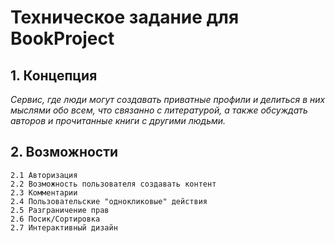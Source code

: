 # Техническое задание для BookProject

## 1. Концепция

*Сервис, где люди могут создавать приватные профили и делиться в них мыслями обо всем, что связанно с литературой, а также обсуждать авторов и прочитанные книги с другими людьми.*

## 2. Возможности

    2.1 Авторизация
    2.2 Возможность пользователя создавать контент
    2.3 Комментарии
    2.4 Пользовательские "однокликовые" действия
    2.5 Разграничение прав
    2.6 Посик/Сортировка
    2.7 Интерактивный дизайн